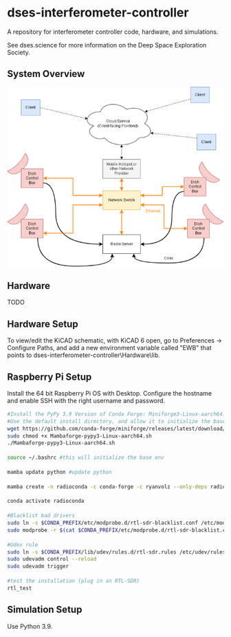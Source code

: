 # dses-interferometer-controller
A repository for interferometer controller code, hardware, and simulations. 

See dses.science for more information on the Deep Space Exploration Society.

## System Overview

![System Overview Diagram](https://github.com/sailedeer/dses-interferometer-controller/blob/main/Documentation/Images/System-Overview.png?raw=true)

## Hardware
TODO

## Hardware Setup
To view/edit the KiCAD schematic, with KiCAD 6 open, go to Preferences -> Configure Paths, and add a new environment variable called "EWB" that points to dses-interferometer-controller\Hardware\lib.

## Raspberry Pi Setup

Install the 64 bit Raspberry Pi OS with Desktop. Configure the hostname and enable SSH with the right username and password.

``` bash
#Install the PyPy 3.9 Version of Conda Forge: Miniforge3-Linux-aarch64. 
#Use the default install directory, and allow it to initialize the base environment by default.
wget https://github.com/conda-forge/miniforge/releases/latest/download/Mambaforge-pypy3-Linux-aarch64.sh
sudo chmod +x Mambaforge-pypy3-Linux-aarch64.sh
./Mambaforge-pypy3-Linux-aarch64.sh

source ~/.bashrc #this will initialize the base env

mamba update python #update python

mamba create -n radioconda -c conda-forge -c ryanvolz --only-deps radioconda #Install radioconda 

conda activate radioconda

#Blacklist bad drivers
sudo ln -s $CONDA_PREFIX/etc/modprobe.d/rtl-sdr-blacklist.conf /etc/modprobe.d/radioconda-rtl-sdr-blacklist.conf
sudo modprobe -r $(cat $CONDA_PREFIX/etc/modprobe.d/rtl-sdr-blacklist.conf | sed -n -e 's/^blacklist //p')

#Udev rule
sudo ln -s $CONDA_PREFIX/lib/udev/rules.d/rtl-sdr.rules /etc/udev/rules.d/radioconda-rtl-sdr.rules
sudo udevadm control --reload
sudo udevadm trigger

#test the installation (plug in an RTL-SDR)
rtl_test
```

## Simulation Setup
Use Python 3.9.
